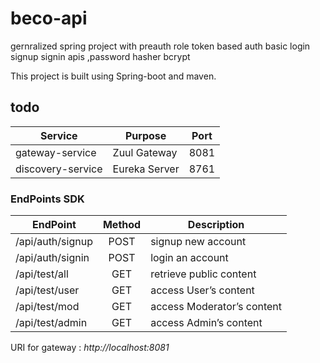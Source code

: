 

# beco-api

gernralized spring project with preauth role token based auth basic login signup signin apis ,password hasher bcrypt

This project is built using Spring-boot and maven.

## todo ##

| Service       | Purpose                          | Port |
|---------------|-------------------------------|----|
|gateway-service     | Zuul Gateway           | 8081 |
|discovery-service     | Eureka Server           | 8761 |

### EndPoints SDK ###

| EndPoint                      | Method | Description                                      |
| ----------------------------- | :-----:| ------------------------------------------------ |
| /api/auth/signup  | POST    | signup new account                   |
| /api/auth/signin      | POST   | login an account                           |
| /api/test/all            | GET    | retrieve public content                  |
| 	/api/test/user | GET    | access User’s content           |
| 	/api/test/mod | GET    | access Moderator’s content             |
| 	/api/test/admin  | GET    | access Admin’s content              |




URI for gateway : *http://localhost:8081*


